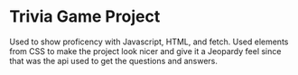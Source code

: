 # Trivia Game Project

Used to show proficency with Javascript, HTML, and fetch. Used elements from CSS to make the project look nicer and give it a Jeopardy feel since that was the api used to get the questions and answers.
